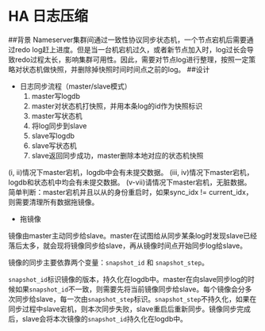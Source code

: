 # HA 日志压缩
##背景
Nameserver集群间通过一致性协议同步状态机，一个节点宕机后需要通过redo log赶上进度。但是当一台机宕机过久，或者新节点加入时，log过长会导致redo过程太长，影响集群可用性。因此，需要对节点log进行整理，按照一定策略对状态机做快照，并删除掉快照时间时间点之前的log。
##设计
* 日志同步流程（master/slave模式）
	1. master写logdb
	2. master对状态机打快照，并用本条log的id作为快照标识
	3. master写状态机
	4. 将log同步到slave
	5. slave写logdb
	6. slave写状态机
	7. slave返回同步成功，master删除本地对应的状态机快照
	
(i, ii)情况下master宕机，logdb中会有未提交数据。
(iii, iv)情况下master宕机，logdb和状态机中均会有未提交数据。
(v-vii)请情况下master宕机，无脏数据。
简单判断：master宕机并且以从的身份重启时，如果sync_idx != current_idx，则需要清理所有数据拖镜像。

* 拖镜像

镜像由master主动同步给slave。master在试图给从同步某条log时发现slave已经落后太多，就会现将镜像同步给slave，再从镜像时间点开始同步log给slave。

镜像的同步主要依靠两个变量：`snapshot_id` 和 `snapshot_step`。

`snapshot_id`标识镜像的版本，持久化在logdb中。master在向slave同步log的时候如果`snapshot_id`不一致，则需要先将当前镜像同步给slave。每个镜像会分多次同步给slave，每一次由`snapshot_step`标识。`snapshot_step`不持久化，如果在同步过程中slave宕机，则本次同步失败，slave重启后重新同步。镜像同步完成后，slave会将本次镜像的`snapshot_id`持久化在logdb中。


